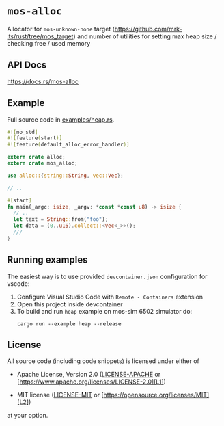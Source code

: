 # `mos-alloc`

Allocator for `mos-unknown-none` target (https://github.com/mrk-its/rust/tree/mos_target)
and number of utilities for setting max heap size / checking free / used memory



## API Docs
https://docs.rs/mos-alloc

## Example

Full source code in [examples/heap.rs](examples/heap.rs).

``` rust
#![no_std]
#![feature(start)]
#![feature(default_alloc_error_handler)]

extern crate alloc;
extern crate mos_alloc;

use alloc::{string::String, vec::Vec};

// ..

#[start]
fn main(_argc: isize, _argv: *const *const u8) -> isize {
  // ..
  let text = String::from("foo");
  let data = (0..u16).collect::<Vec<_>>();
  ///
}

```

## Running examples

The easiest way is to use provided `devcontainer.json` configuration for vscode:

1. Configure Visual Studio Code with `Remote - Containers` extension
2. Open this project inside devcontainer
3. To build and run `heap` example on mos-sim 6502 simulator do:
    ```
    cargo run --example heap --release
    ```

## License

All source code (including code snippets) is licensed under either of

- Apache License, Version 2.0 ([LICENSE-APACHE](LICENSE-APACHE) or
  [https://www.apache.org/licenses/LICENSE-2.0][L1])

- MIT license ([LICENSE-MIT](LICENSE-MIT) or
  [https://opensource.org/licenses/MIT][L2])

[L1]: https://www.apache.org/licenses/LICENSE-2.0
[L2]: https://opensource.org/licenses/MIT

at your option.
